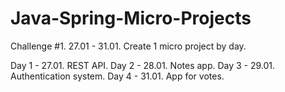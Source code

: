 # Java-Spring-Micro-Projects
Challenge #1. 27.01 - 31.01. 
Create 1 micro project by day.

Day 1 - 27.01. REST API.
Day 2 - 28.01. Notes app.
Day 3 - 29.01. Authentication system.
Day 4 - 31.01. App for votes.

